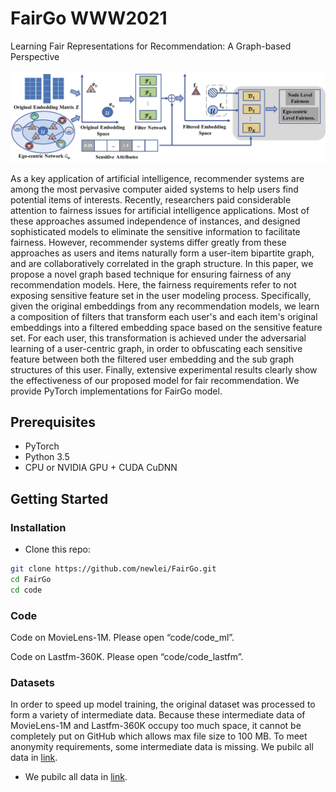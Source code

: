 # FairGo WWW2021

Learning Fair Representations for Recommendation: A Graph-based Perspective

![Overall_framework](figure/framework.jpg)

As a key application of artificial intelligence, recommender systems are among the most pervasive computer aided systems to help users find potential items of interests. Recently, researchers paid considerable attention to fairness issues for artificial intelligence applications. Most of these approaches assumed independence of instances, and designed sophisticated models to eliminate the sensitive information to facilitate fairness. However, recommender systems differ greatly from these approaches as users and items naturally form a user-item bipartite graph, and are collaboratively correlated in the graph structure. In this paper, we propose a novel graph based technique for ensuring fairness of any recommendation models. Here, the fairness requirements refer to not exposing sensitive feature set in the user modeling process. Specifically, given the original embeddings from any recommendation models, we learn a composition of filters that transform each user's and each item's original embeddings into a filtered embedding space based on the sensitive feature set. For each user, this transformation is achieved under the adversarial learning of a user-centric graph, in order to obfuscating each sensitive feature between both the filtered user embedding and the sub graph structures of this user. Finally, extensive experimental results clearly show the effectiveness of our proposed model for fair recommendation.
We provide PyTorch implementations for FairGo model.

## Prerequisites

- PyTorch
- Python 3.5
- CPU or NVIDIA GPU + CUDA CuDNN

## Getting Started

### Installation

- Clone this repo:

```bash
git clone https://github.com/newlei/FairGo.git
cd FairGo
cd code
```


### Code
Code on MovieLens-1M. Please open “code/code_ml”.  

Code on Lastfm-360K. Please open “code/code_lastfm”.

### Datasets
In order to speed up model training, the original dataset was processed to form a variety of intermediate data. Because these intermediate data of MovieLens-1M and Lastfm-360K occupy too much space, it cannot be completely put on GitHub which allows max file size to 100 MB. To meet anonymity requirements, some intermediate data is missing. We pubilc all data in [link](https://mailhfuteducn-my.sharepoint.com/:f:/g/personal/chenlei_2016_mail_hfut_edu_cn/Ek2vQvtMA8tPrKyMV9hQriYBxPEYpVARhE79QIsn4DPQew?e=wUSyTi).

- We pubilc all data in [link](https://mailhfuteducn-my.sharepoint.com/:f:/g/personal/chenlei_2016_mail_hfut_edu_cn/Ek2vQvtMA8tPrKyMV9hQriYBxPEYpVARhE79QIsn4DPQew?e=wUSyTi).


